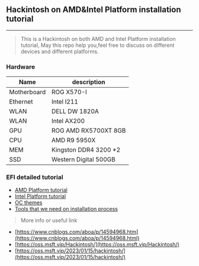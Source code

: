 ## Hackintosh on AMD&Intel Platform installation tutorial

---

> This is a Hackintosh on both AMD and Intel Platform installation tutorial, May this repo help you,feel free to discuss on different devices and different platforms.

### Hardware

| Name        | description           |
| ----------- | --------------------- |
| Motherboard | ROG X570-I            |
| Ethernet    | Intel I211            |
| WLAN        | DELL DW 1820A         |
| WLAN        | Intel AX200           |
| GPU         | ROG AMD RX5700XT 8GB  |
| CPU         | AMD R9 5950X          |
| MEM         | Kingston DDR4 3200 *2 |
| SSD         | Western Digital 500GB |

### EFI detailed tutorial

- [AMD Platform tutorial](AMD-Platform/README.md)
- [Intel Platform tutorial](Intel-Platform/README.md)
- [OC themes](themes)
- [Tools that we need on installation process](Tools)

> More info or useful link

- [https://www.cnblogs.com/aboa/p/14594968.htm](https://www.cnblogs.com/aboa/p/14594968.html)
- [https://oss.msft.vip/Hackintosh/](https://oss.msft.vip/Hackintosh/)
- [https://oss.msft.vip/2023/01/15/hackintosh/](https://oss.msft.vip/2023/01/15/hackintosh/)

